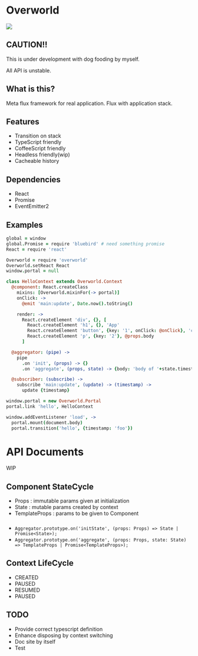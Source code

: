# Overworld

![](https://cdn0.iconfinder.com/data/icons/gcons-2/21/world7-512.png)

## CAUTION!!

This is under development with dog fooding by myself.

All API is unstable.


## What is this?

Meta flux framework for real application.
Flux with application stack.


## Features

- Transition on stack
- TypeScript friendly
- CoffeeScript friendly
- Headless friendly(wip)
- Cacheable history

## Dependencies

- React
- Promise
- EventEmitter2

## Examples

```coffee
global = window
global.Promise = require 'bluebird' # need something promise
React = require 'react'

Overworld = require 'overworld'
Overworld.setReact React
window.portal = null

class HelloContext extends Overworld.Context
  @component: React.createClass
    mixins: [Overworld.mixinFor(-> portal)]
    onClick: ->
      @emit 'main:update', Date.now().toString()

    render: ->
      React.createElement 'div', {}, [
        React.createElement 'h1', {}, 'App'
        React.createElement 'button', {key: '1', onClick: @onClick}, 'click me'
        React.createElement 'p', {key: '2'}, @props.body
      ]

  @aggregator: (pipe) ->
    pipe
      .on 'init', (props) -> {}
      .on 'aggregate', (props, state) -> {body: 'body of '+state.timestamp}

  @subscriber: (subscribe) ->
    subscribe 'main:update', (update) -> (timestamp) ->
      update {timestamp}

window.portal = new Overworld.Portal
portal.link 'hello', HelloContext

window.addEventListener 'load', ->
  portal.mount(document.body)
  portal.transition('hello', {timestamp: 'foo'})
```

# API Documents

WIP

## Component StateCycle

- Props : immutable params given at initialization
- State : mutable params created by context
- TemplateProps : params to be given to Component


###

- `Aggregator.prototype.on('initState', (props: Props) => State | Promise<State>);`
- `Aggregator.prototype.on('aggregate', (props: Props, state: State) => TemplateProps | Promise<TemplateProps>); `

## Context LifeCycle

- CREATED
- PAUSED
- RESUMED
- PAUSED

## TODO

- Provide correct typescript definition
- Enhance disposing by context switching
- Doc site by itself
- Test
